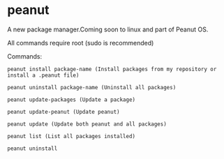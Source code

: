 # peanut
A new package manager.Coming soon to linux and part of Peanut OS.

All commands require root (sudo is recommended)

Commands:
```
peanut install package-name (Install packages from my repository or install a .peanut file)

peanut uninstall package-name (Uninstall all packages)

peanut update-packages (Update a package)

peanut update-peanut (Update peanut)

peanut update (Update both peanut and all packages)

peanut list (List all packages installed)

peanut uninstall





